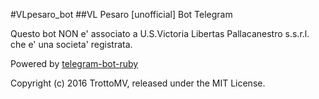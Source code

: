 #VLpesaro_bot
##VL Pesaro [unofficial] Bot Telegram

Questo bot NON e' associato a U.S.Victoria Libertas Pallacanestro s.s.r.l. che e' una societa' registrata.

Powered by [telegram-bot-ruby](https://github.com/atipugin/telegram-bot-ruby)

Copyright (c) 2016 TrottoMV, released under the MIT License.
